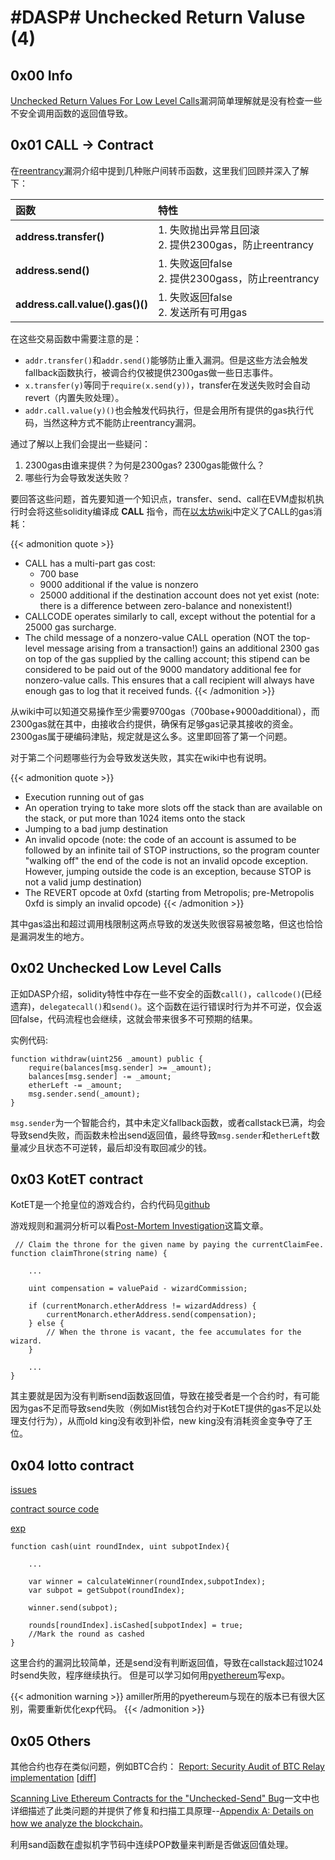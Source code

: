 # #DASP# Unchecked Return Valuse (4)


## 0x00 Info

[Unchecked Return Values For Low Level Calls](https://www.dasp.co/#item-4)漏洞简单理解就是没有检查一些不安全调用函数的返回值导致。

<!-- more -->

## 0x01 CALL -> Contract

在[reentrancy](https://houugen.fun/2018/07/20/DASP-Reentrancy-2/#more)漏洞介绍中提到几种账户间转币函数，这里我们回顾并深入了解下：

| 函数 | 特性 |
| :-- | :-- |
| **address.transfer()** | 1. 失败抛出异常且回滚 <br> 2. 提供2300gas，防止reentrancy|
| **address.send()** | 1. 失败返回false <br> 2. 提供2300gass，防止reentrancy |
| **address.call.value().gas()()** | 1. 失败返回false <br> 2. 发送所有可用gas |

在这些交易函数中需要注意的是：
* `addr.transfer()`和`addr.send()`能够防止重入漏洞。但是这些方法会触发fallback函数执行，被调合约仅被提供2300gas做一些日志事件。
* `x.transfer(y)`等同于`require(x.send(y))`，transfer在发送失败时会自动revert（内置失败处理）。
* `addr.call.value(y)()`也会触发代码执行，但是会用所有提供的gas执行代码，当然这种方式不能防止reentrancy漏洞。

通过了解以上我们会提出一些疑问：
1. 2300gas由谁来提供？为何是2300gas? 2300gas能做什么？
2. 哪些行为会导致发送失败？

要回答这些问题，首先要知道一个知识点，transfer、send、call在EVM虚拟机执行时会将这些solidity编译成 **CALL** 指令，而在[以太坊wiki](https://github.com/ethereum/wiki/wiki/Subtleties)中定义了CALL的gas消耗：

{{< admonition quote >}}
* CALL has a multi-part gas cost:
   + 700 base
   + 9000 additional if the value is nonzero
   + 25000 additional if the destination account does not yet exist (note: there is a difference between zero-balance and nonexistent!)
* CALLCODE operates similarly to call, except without the potential for a 25000 gas surcharge.
* The child message of a nonzero-value CALL operation (NOT the top-level message arising from a transaction!) gains an additional 2300 gas on top of the gas supplied by the calling account; this stipend can be considered to be paid out of the 9000 mandatory additional fee for nonzero-value calls. This ensures that a call recipient will always have enough gas to log that it received funds.
{{< /admonition >}}

从wiki中可以知道交易操作至少需要9700gas（700base+9000additional），而2300gas就在其中，由接收合约提供，确保有足够gas记录其接收的资金。2300gas属于硬编码津贴，规定就是这么多。这里即回答了第一个问题。

对于第二个问题哪些行为会导致发送失败，其实在wiki中也有说明。

{{< admonition quote >}}
   * Execution running out of gas
   * An operation trying to take more slots off the stack than are available on the stack, or put more than 1024 items onto the stack
   * Jumping to a bad jump destination
   * An invalid opcode (note: the code of an account is assumed to be followed by an infinite tail of STOP instructions, so the program counter "walking off" the end of the code is not an invalid opcode exception. However, jumping outside the code is an exception, because STOP is not a valid jump destination)
   * The REVERT opcode at 0xfd (starting from Metropolis; pre-Metropolis 0xfd is simply an invalid opcode)
{{< /admonition >}}

其中gas溢出和超过调用栈限制这两点导致的发送失败很容易被忽略，但这也恰恰是漏洞发生的地方。

## 0x02 Unchecked Low Level Calls

正如DASP介绍，solidity特性中存在一些不安全的函数`call()`，`callcode()`(已经遗弃)，`delegatecall()`和`send()`。这个函数在运行错误时行为并不可逆，仅会返回false，代码流程也会继续，这就会带来很多不可预期的结果。

实例代码:
```solidity
function withdraw(uint256 _amount) public {
    require(balances[msg.sender] >= _amount);
    balances[msg.sender] -= _amount;
    etherLeft -= _amount;
    msg.sender.send(_amount);
}
```
`msg.sender`为一个智能合约，其中未定义fallback函数，或者callstack已满，均会导致send失败，而函数未检出send返回值，最终导致`msg.sender`和`etherLeft`数量减少且状态不可逆转，最后却没有取回减少的钱。

## 0x03 KotET contract

KotET是一个抢皇位的游戏合约，合约代码见[github](https://github.com/kieranelby/KingOfTheEtherThrone/blob/v0.4.0/contracts/KingOfTheEtherThrone.sol)

游戏规则和漏洞分析可以看[Post-Mortem Investigation](https://www.kingoftheether.com/postmortem.html)这篇文章。

```solidity
 // Claim the throne for the given name by paying the currentClaimFee.
function claimThrone(string name) {

    ...
    
    uint compensation = valuePaid - wizardCommission;

    if (currentMonarch.etherAddress != wizardAddress) {
        currentMonarch.etherAddress.send(compensation);
    } else {
        // When the throne is vacant, the fee accumulates for the wizard.
    }

    ...
}
```

其主要就是因为没有判断send函数返回值，导致在接受者是一个合约时，有可能因为gas不足而导致send失败（例如Mist钱包合约对于KotET提供的gas不足以处理支付行为），从而old king没有收到补偿，new king没有消耗资金变争夺了王位。

## 0x04 lotto contract

[issues](https://github.com/etherpot/contract/issues/1)

[contract source code](https://github.com/etherpot/contract/blob/f87501ddf319559346b2983b27770ace22771ad0/app/contracts/lotto.sol)

[exp](https://gist.github.com/amiller/665cc46970f2c0684d2a)

```solidity
function cash(uint roundIndex, uint subpotIndex){

    ...

    var winner = calculateWinner(roundIndex,subpotIndex);    
    var subpot = getSubpot(roundIndex);

    winner.send(subpot);

    rounds[roundIndex].isCashed[subpotIndex] = true;
    //Mark the round as cashed
}
```

这里合约的漏洞比较简单，还是send没有判断返回值，导致在callstack超过1024时send失败，程序继续执行。
但是可以学习如何用[pyethereum](https://github.com/ethereum/pyethereum)写exp。

{{< admonition warning >}}
amiller所用的pyethereum与现在的版本已有很大区别，需要重新优化exp代码。
{{< /admonition  >}}

## 0x05 Others

其他合约也存在类似问题，例如BTC合约：
[Report: Security Audit of BTC Relay implementation](http://soc1024.ece.illinois.edu/BTCRelayAudit.pdf) [[diff](https://github.com/ethereum/btcrelay/commit/26ee2bcc4468329939a3f093023496986c357074)]

[Scanning Live Ethereum Contracts for the "Unchecked-Send" Bug](http://hackingdistributed.com/2016/06/16/scanning-live-ethereum-contracts-for-bugs/)一文中也详细描述了此类问题的并提供了修复和扫描工具原理--[Appendix A: Details on how we analyze the blockchain](https://docs.google.com/document/d/1En0DjqmSpqVVxsdGAcJs4Rkw5IjxnUeTJMUVMhWum28/edit#heading=h.ezyax39wd5z6)。

利用sand函数在虚拟机字节码中连续POP数量来判断是否做返回值处理。







